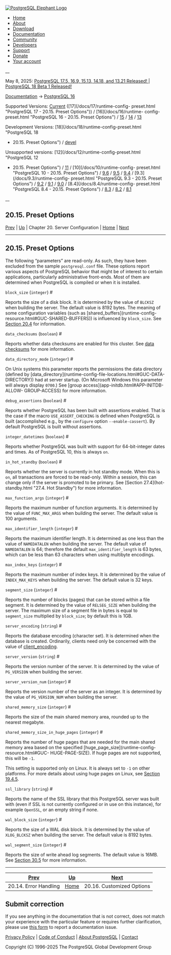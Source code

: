 [ ![PostgreSQL Elephant Logo](/media/img/about/press/elephant.png) ](/)

  * [Home](/ "Home")
  * [About](/about/ "About")
  * [Download](/download/ "Download")
  * [Documentation](/docs/ "Documentation")
  * [Community](/community/ "Community")
  * [Developers](/developer/ "Developers")
  * [Support](/support/ "Support")
  * [Donate](/about/donate/ "Donate")
  * [Your account](/account/ "Your account")

__

May 8, 2025: [ PostgreSQL 17.5, 16.9, 15.13, 14.18, and 13.21 Released! ](/about/news/postgresql-175-169-1513-1418-and-1321-released-3072/) | [ PostgreSQL 18 Beta 1 Released! ](/about/news/postgresql-18-beta-1-released-3070/)

[Documentation](/docs/ "Documentation") -> [PostgreSQL
16](/docs/16/index.html)

Supported Versions: [Current](/docs/current/runtime-config-preset.html
"PostgreSQL 17 - 20.15. Preset Options") ([17](/docs/17/runtime-config-
preset.html "PostgreSQL 17 - 20.15. Preset Options")) / [16](/docs/16/runtime-
config-preset.html "PostgreSQL 16 - 20.15. Preset Options") /
[15](/docs/15/runtime-config-preset.html "PostgreSQL 15 - 20.15. Preset
Options") / [14](/docs/14/runtime-config-preset.html "PostgreSQL 14 -
20.15. Preset Options") / [13](/docs/13/runtime-config-preset.html "PostgreSQL
13 - 20.15. Preset Options")

Development Versions: [18](/docs/18/runtime-config-preset.html "PostgreSQL 18
- 20.15. Preset Options") / [devel](/docs/devel/runtime-config-preset.html
"PostgreSQL devel - 20.15. Preset Options")

Unsupported versions: [12](/docs/12/runtime-config-preset.html "PostgreSQL 12
- 20.15. Preset Options") / [11](/docs/11/runtime-config-preset.html
"PostgreSQL 11 - 20.15. Preset Options") / [10](/docs/10/runtime-config-
preset.html "PostgreSQL 10 - 20.15. Preset Options") /
[9.6](/docs/9.6/runtime-config-preset.html "PostgreSQL 9.6 - 20.15. Preset
Options") / [9.5](/docs/9.5/runtime-config-preset.html "PostgreSQL 9.5 -
20.15. Preset Options") / [9.4](/docs/9.4/runtime-config-preset.html
"PostgreSQL 9.4 - 20.15. Preset Options") / [9.3](/docs/9.3/runtime-config-
preset.html "PostgreSQL 9.3 - 20.15. Preset Options") /
[9.2](/docs/9.2/runtime-config-preset.html "PostgreSQL 9.2 - 20.15. Preset
Options") / [9.1](/docs/9.1/runtime-config-preset.html "PostgreSQL 9.1 -
20.15. Preset Options") / [9.0](/docs/9.0/runtime-config-preset.html
"PostgreSQL 9.0 - 20.15. Preset Options") / [8.4](/docs/8.4/runtime-config-
preset.html "PostgreSQL 8.4 - 20.15. Preset Options") /
[8.3](/docs/8.3/runtime-config-preset.html "PostgreSQL 8.3 - 20.15. Preset
Options") / [8.2](/docs/8.2/runtime-config-preset.html "PostgreSQL 8.2 -
20.15. Preset Options") / [8.1](/docs/8.1/runtime-config-preset.html
"PostgreSQL 8.1 - 20.15. Preset Options")

__

20.15. Preset Options  
---  
[Prev](runtime-config-error-handling.html "20.14. Error Handling")  | [Up](runtime-config.html "Chapter 20. Server Configuration") | Chapter 20. Server Configuration | [Home](index.html "PostgreSQL 16.9 Documentation") |  [Next](runtime-config-custom.html "20.16. Customized Options")  
  
* * *

## 20.15. Preset Options #

The following “parameters” are read-only. As such, they have been excluded
from the sample `postgresql.conf` file. These options report various aspects
of PostgreSQL behavior that might be of interest to certain applications,
particularly administrative front-ends. Most of them are determined when
PostgreSQL is compiled or when it is installed.

`block_size` (`integer`)  #

    

Reports the size of a disk block. It is determined by the value of `BLCKSZ`
when building the server. The default value is 8192 bytes. The meaning of some
configuration variables (such as [shared_buffers](runtime-config-
resource.html#GUC-SHARED-BUFFERS)) is influenced by `block_size`. See [Section
20.4](runtime-config-resource.html "20.4. Resource Consumption") for
information.

`data_checksums` (`boolean`)  #

    

Reports whether data checksums are enabled for this cluster. See [data
checksums](app-initdb.html#APP-INITDB-DATA-CHECKSUMS) for more information.

`data_directory_mode` (`integer`)  #

    

On Unix systems this parameter reports the permissions the data directory
(defined by [data_directory](runtime-config-file-locations.html#GUC-DATA-
DIRECTORY)) had at server startup. (On Microsoft Windows this parameter will
always display `0700`.) See [group access](app-initdb.html#APP-INITDB-ALLOW-
GROUP-ACCESS) for more information.

`debug_assertions` (`boolean`)  #

    

Reports whether PostgreSQL has been built with assertions enabled. That is the
case if the macro `USE_ASSERT_CHECKING` is defined when PostgreSQL is built
(accomplished e.g., by the `configure` option `--enable-cassert`). By default
PostgreSQL is built without assertions.

`integer_datetimes` (`boolean`)  #

    

Reports whether PostgreSQL was built with support for 64-bit-integer dates and
times. As of PostgreSQL 10, this is always `on`.

`in_hot_standby` (`boolean`)  #

    

Reports whether the server is currently in hot standby mode. When this is
`on`, all transactions are forced to be read-only. Within a session, this can
change only if the server is promoted to be primary. See [Section 27.4](hot-
standby.html "27.4. Hot Standby") for more information.

`max_function_args` (`integer`)  #

    

Reports the maximum number of function arguments. It is determined by the
value of `FUNC_MAX_ARGS` when building the server. The default value is 100
arguments.

`max_identifier_length` (`integer`)  #

    

Reports the maximum identifier length. It is determined as one less than the
value of `NAMEDATALEN` when building the server. The default value of
`NAMEDATALEN` is 64; therefore the default `max_identifier_length` is 63
bytes, which can be less than 63 characters when using multibyte encodings.

`max_index_keys` (`integer`)  #

    

Reports the maximum number of index keys. It is determined by the value of
`INDEX_MAX_KEYS` when building the server. The default value is 32 keys.

`segment_size` (`integer`)  #

    

Reports the number of blocks (pages) that can be stored within a file segment.
It is determined by the value of `RELSEG_SIZE` when building the server. The
maximum size of a segment file in bytes is equal to `segment_size` multiplied
by `block_size`; by default this is 1GB.

`server_encoding` (`string`)  #

    

Reports the database encoding (character set). It is determined when the
database is created. Ordinarily, clients need only be concerned with the value
of [client_encoding](runtime-config-client.html#GUC-CLIENT-ENCODING).

`server_version` (`string`)  #

    

Reports the version number of the server. It is determined by the value of
`PG_VERSION` when building the server.

`server_version_num` (`integer`)  #

    

Reports the version number of the server as an integer. It is determined by
the value of `PG_VERSION_NUM` when building the server.

`shared_memory_size` (`integer`)  #

    

Reports the size of the main shared memory area, rounded up to the nearest
megabyte.

`shared_memory_size_in_huge_pages` (`integer`)  #

    

Reports the number of huge pages that are needed for the main shared memory
area based on the specified [huge_page_size](runtime-config-resource.html#GUC-
HUGE-PAGE-SIZE). If huge pages are not supported, this will be `-1`.

This setting is supported only on Linux. It is always set to `-1` on other
platforms. For more details about using huge pages on Linux, see [Section
19.4.5](kernel-resources.html#LINUX-HUGE-PAGES "19.4.5. Linux Huge Pages").

`ssl_library` (`string`)  #

    

Reports the name of the SSL library that this PostgreSQL server was built with
(even if SSL is not currently configured or in use on this instance), for
example `OpenSSL`, or an empty string if none.

`wal_block_size` (`integer`)  #

    

Reports the size of a WAL disk block. It is determined by the value of
`XLOG_BLCKSZ` when building the server. The default value is 8192 bytes.

`wal_segment_size` (`integer`)  #

    

Reports the size of write ahead log segments. The default value is 16MB. See
[Section 30.5](wal-configuration.html "30.5. WAL Configuration") for more
information.

* * *

[Prev](runtime-config-error-handling.html "20.14. Error Handling")  | [Up](runtime-config.html "Chapter 20. Server Configuration") |  [Next](runtime-config-custom.html "20.16. Customized Options")  
---|---|---  
20.14. Error Handling  | [Home](index.html "PostgreSQL 16.9 Documentation") |  20.16. Customized Options  
  
## Submit correction

If you see anything in the documentation that is not correct, does not match
your experience with the particular feature or requires further clarification,
please use [this form](/account/comments/new/16/runtime-config-preset.html/)
to report a documentation issue.

[Privacy Policy](/about/privacypolicy) | [Code of Conduct](/about/policies/coc/) | [About PostgreSQL](/about/) | [Contact](/about/contact/)  

Copyright (C) 1996-2025 The PostgreSQL Global Development Group

